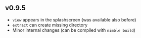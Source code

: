 ## v0.9.5

* `view` appears in the splashscreen (was available also before)
* `extract` can create missing directory
* Minor internal changes (can be compiled with `nimble build`)

